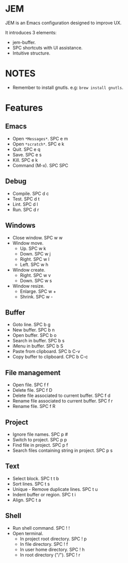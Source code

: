 # JEM

JEM is an Emacs configuration designed to improve UX.

It introduces 3 elements:

- jem-buffer.
- SPC shortcuts with UI assistance.
- Intuitive structure.

# NOTES

- Remember to install gnutls. e.g: `brew install gnutls`.

# Features

## Emacs
- Open `*Messages*`. SPC e m
- Open `*scratch*`. SPC e k
- Quit. SPC e q
- Save. SPC e s
- Kill. SPC e k
- Command (M-x). SPC SPC

## Debug
- Compile. SPC d c
- Test. SPC d t
- Lint. SPC d l
- Run. SPC d r

## Windows
- Close window. SPC w w
- Window move.
  - Up. SPC w k
  - Down. SPC w j
  - Right. SPC w l
  - Left. SPC w h
- Window create.
  - Right. SPC w v
  - Down. SPC w s
- Window resize.
  - Enlarge. SPC w +
  - Shrink. SPC w -

## Buffer
- Goto line. SPC b g
- New buffer. SPC b n
- Open buffer. SPC b o
- Search in buffer. SPC b s
- iMenu in buffer. SPC b S
- Paste from clipboard. SPC b C-v
- Copy buffer to clipboard. CPC b C-c

## File management
- Open file. SPC f f
- Delete file. SPC f D
- Delete file associated to current buffer. SPC f d
- Rename file associated to current buffer. SPC f r
- Rename file. SPC f R

## Project
- Ignore file names. SPC p #
- Switch to project. SPC p p
- Find file in project. SPC p f
- Search files containing string in project. SPC p s

## Text
- Select block. SPC t t b
- Sort lines. SPC t s
- Unique - Remove duplicate lines. SPC t u
- Indent buffer or region. SPC t i
- Align. SPC t a

## Shell
- Run shell command. SPC ! !
- Open terminal.
  - In project root directory. SPC ! p
  - In file directory. SPC ! f
  - In user home directory. SPC ! h
  - In root directory ("/"). SPC ! r